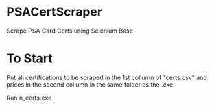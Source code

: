 # PSACertScraper
Scrape PSA Card Certs using Selenium Base

# To Start
Put all certifications to be scraped in the 1st collumn of "certs.csv" and prices in the second collumn in the same folder as the .exe

Run n_certs.exe
